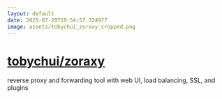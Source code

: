 ```yaml
---
layout: default
date: 2025-07-20T19:54:57.324977
image: assets/tobychui_zoraxy_cropped.png
---
```


# [tobychui/zoraxy](https://github.com/tobychui/zoraxy)

reverse proxy and forwarding tool with web UI, load balancing, SSL, and plugins
